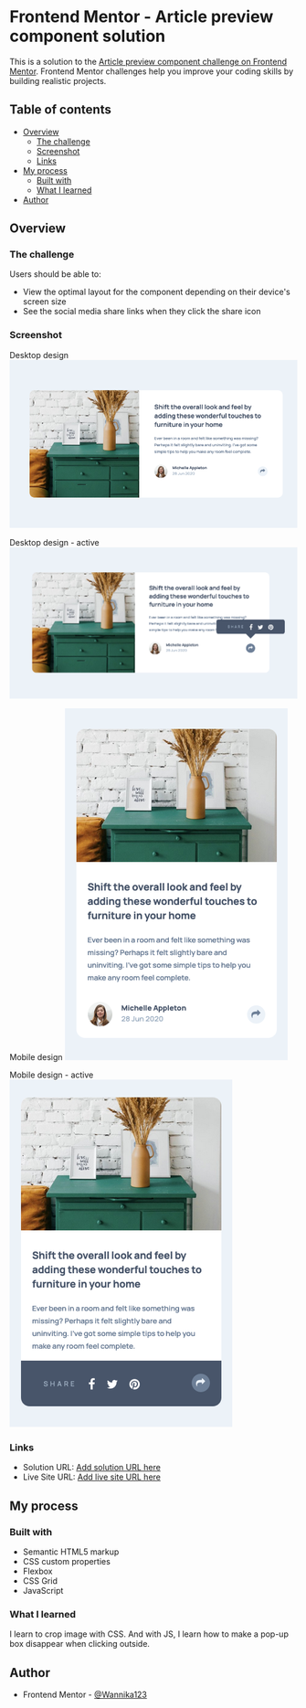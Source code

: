 # Frontend Mentor - Article preview component solution

This is a solution to the [Article preview component challenge on Frontend Mentor](https://www.frontendmentor.io/challenges/article-preview-component-dYBN_pYFT). Frontend Mentor challenges help you improve your coding skills by building realistic projects. 

## Table of contents

- [Overview](#overview)
  - [The challenge](#the-challenge)
  - [Screenshot](#screenshot)
  - [Links](#links)
- [My process](#my-process)
  - [Built with](#built-with)
  - [What I learned](#what-i-learned)
- [Author](#author)


## Overview

### The challenge

Users should be able to:

- View the optimal layout for the component depending on their device's screen size
- See the social media share links when they click the share icon

### Screenshot
Desktop design
![Alt text](image-1.png)

Desktop design - active
![Alt text](image-2.png)

Mobile design
![Alt text](image-3.png)

Mobile design - active
![Alt text](image-4.png)


### Links

- Solution URL: [Add solution URL here](https://github.com/Wannika123/fem-article-preview)
- Live Site URL: [Add live site URL here](https://your-live-site-url.com)

## My process

### Built with

- Semantic HTML5 markup
- CSS custom properties
- Flexbox
- CSS Grid
- JavaScript

### What I learned

I learn to crop image with CSS. And with JS, I learn how to make a pop-up box disappear when clicking outside.

## Author

- Frontend Mentor - [@Wannika123](https://www.frontendmentor.io/profile/Wannika123)
